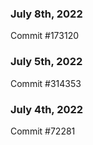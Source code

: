 ### July 8th, 2022

Commit #173120

### July 5th, 2022

Commit #314353


### July 4th, 2022

Commit #72281
